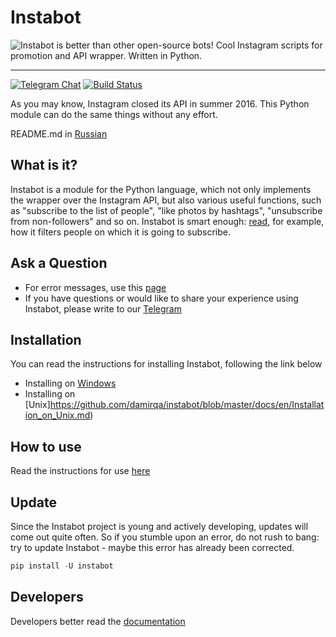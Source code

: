 # Instabot
![Instabot is better than other open-source bots!](https://github.com/instagrambot/instabot/blob/master/docs/img/tag%20instabot.png "Instabot is better than other open-source bots!")
Cool Instagram scripts for promotion and API wrapper. Written in Python.
___
[![Telegram Chat](https://img.shields.io/badge/chat%20on-Telegram-blue.svg)](https://t.me/joinchat/AAAAAEHxHAtKhKo4X4r7xg)
[![Build Status](https://travis-ci.org/instagrambot/instabot.svg?branch=master)](https://travis-ci.org/instagrambot/instabot)

As you may know, Instagram closed its API in summer 2016. This Python module can do the same things without any effort.

README.md in [Russian](https://github.com/damirqa/instabot/blob/master/docs/ru/Readme_rus.md)

## What is it?

Instabot is a module for the Python language, which not only implements the wrapper over the Instagram API, but also various useful functions, such as "subscribe to the list of people", "like photos by hashtags", "unsubscribe from non-followers" and so on. Instabot is smart enough: [read](https://github.com/damirqa/instabot/blob/master/docs/en/Filtration.md), for example, how it filters people on which it is going to subscribe.

## Ask a Question

* For error messages, use this [page](https://github.com/instagrambot/instabot/issues)
* If you have questions or would like to share your experience using Instabot, please write to our [Telegram](https://t.me/instabotproject)

## Installation

You can read the instructions for installing Instabot, following the link below
* Installing on [Windows](https://github.com/damirqa/instabot/blob/master/docs/en/Installation_on_Windows.md)
* Installing on [Unix]https://github.com/damirqa/instabot/blob/master/docs/en/Installation_on_Unix.md)

## How to use

Read the instructions for use [here](https://github.com/damirqa/instabot/blob/master/docs/en/How_to_use.md)

## Update

Since the Instabot project is young and actively developing, updates will come out quite often. So if you stumble upon an error, do not rush to bang: try to update Instabot - maybe this error has already been corrected.

``` python
pip install -U instabot
```

## Developers

Developers better read the [documentation](https://github.com/damirqa/instabot/blob/master/docs/en/For_developers.md)